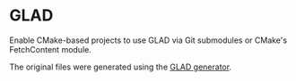 GLAD
====

Enable CMake-based projects to use GLAD via Git submodules or CMake's FetchContent module.

The original files were generated using the [GLAD generator](https://glad.dav1d.de).